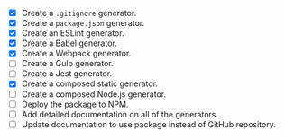 - [x] Create a `.gitignore` generator.
- [x] Create a `package.json` generator.
- [x] Create an ESLint generator.
- [x] Create a Babel generator.
- [x] Create a Webpack generator.
- [ ] Create a Gulp generator.
- [ ] Create a Jest generator.
- [x] Create a composed static generator.
- [ ] Create a composed Node.js generator.
- [ ] Deploy the package to NPM.
- [ ] Add detailed documentation on all of the generators.
- [ ] Update documentation to use package instead of GitHub repository.

